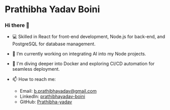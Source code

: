# Prathibha Yadav Boini

### Hi there 👋

- 💻 Skilled in React for front-end development, Node.js for back-end, and PostgreSQL for database management.
- 🔭 I’m currently working on integrating AI into my Node projects.
- 🌱 I'm diving deeper into Docker and exploring CI/CD automation for seamless deployment.

- 📫 How to reach me:
  - Email: b.prathibhayadav@gmail.com
  - LinkedIn: [prathibhayadav-boini](https://www.linkedin.com/in/prathibhayadav-boini)
  - GitHub: [Prathibha-yadav](https://github.com/Prathibha-yadav)
